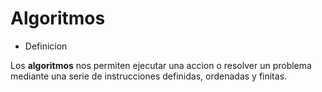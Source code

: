 # Algoritmos

* Definicion

Los **algoritmos** nos permiten ejecutar una accion o resolver
un problema mediante una serie de instrucciones definidas, ordenadas y finitas.
